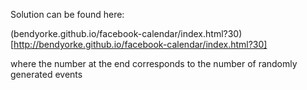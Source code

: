 Solution can be found here:

(bendyorke.github.io/facebook-calendar/index.html?30)[http://bendyorke.github.io/facebook-calendar/index.html?30]

where the number at the end corresponds to the number of randomly generated events
